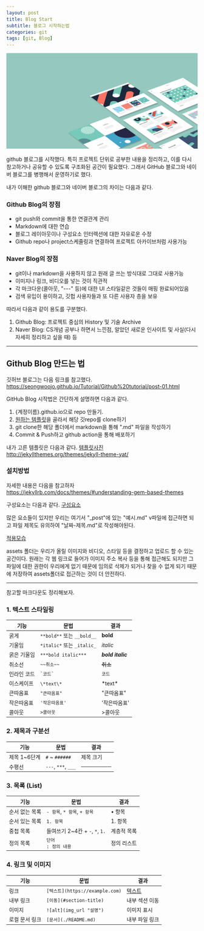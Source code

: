 ```yaml
---
layout: post
title: Blog Start
subtitle: 블로그 시작하는법
categories: git
tags: [git, Blog]
---
```


![banner](/assets/images/banners/home.jpeg)

github 블로그를 시작했다. 
특히 프로젝트 단위로 공부한 내용을 정리하고, 이를 다시 참고하거나 공유할 수 있도록 구조화된 공간이 필요했다. 그래서 GitHub 블로그와 네이버 블로그를 병행해서 운영하기로 했다.

내가 이해한 github 블로그와 네이버 블로그의 차이는 다음과 같다.

### Github Blog의 장점
  * git push와 commit을 통한 연결관계 관리
  * Markdown에 대한 연습
  * 블로그 레이아웃이나 구성요소 인터렉션에 대한 자유로운 수정
  * Github repo나 project스케줄링과 연결하여 프로젝트 아카이브처럼 사용가능

### Naver Blog의 장점
  * git이나 markdown을 사용하지 않고 원래 글 쓰는 방식대로 그대로 사용가능
  * 이미지나 링크, 비디오를 넣는 것이 직관적
  * 각 마크다운(콜아웃, "---" 등)에 대한 UI 스타일같은 것들이 매핑 완료되어있음
  * 검색 유입이 용이하고, 깃헙 사용자들과 또 다른 사용자 층을 보유


따라서 다음과 같이 용도를 구분했다.
1. Github Blog: 프로젝트 중심의 History 및 기술 Archive
2. Naver Blog: CS개념 공부나 하면서 느낀점, 알았던 새로운 인사이트 및 사실(다시 자세히 정리하고 싶을 때) 등

---
## Github Blog 만드는 법

깃허브 블로그는 다음 링크를 참고했다.
https://seongwoojo.github.io/Tutorial/Github%20tutorial/post-01.html

GitHub Blog 시작법은 간단하게 설명하면 다음과 같다.
1. {계정이름}.github.io으로 repo 만들기.
2. [원하는 템플릿](http://jekyllthemes.org/)을 골라서 해당 깃repo를 clone하기
3. git clone한 해당 폴더에서 markdown을 통해 ".md" 파일을 작성하기
4. Commit & Push하고 github action을 통해 배포하기

내가 고른 템플릿은 다음과 같다.
[템플릿사진](http://jekyllthemes.org/thumbnails/jekyll-theme-yat.png)
http://jekyllthemes.org/themes/jekyll-theme-yat/



### 설치방법

자세한 내용은 다음을 참고하자 
https://jekyllrb.com/docs/themes/#understanding-gem-based-themes

구성요소는 다음과 같다.
[구성요소](/assets/images/0724/image.png)

많은 요소들이 있지만 우리는 여기서 "_post"에 있는 "예시.md" v파일에 접근하면 되고 
파일 제목도 유의하여 "날짜-제목.md"로 작성해야된다.

[적용모습](project1/assets/images/0724/blogtitleMeaning.png)


assets 폴더는 우리가 올릴 이미지와 비디오, 스타일 등을 결정하고 업로드 할 수 있는 공간이다.
원래는 각 웹 링크로 들어가 이미지 주소 복사 등을 통해 접근해도 되지만 
그 파일에 대한 권한이 우리에게 없기 때문에 임의로 삭제가 되거나 찾을 수 없게 되기 때문에 저장하여 assets폴더로 접근하는 것이 더 안전하다.

---

참고할 마크다운도 정리해보자.


### 1. 텍스트 스타일링

| 기능 | 문법 | 결과 |
|------|-------|--------|
| 굵게 | `**bold**` 또는 `__bold__` | **bold** |
| 기울임 | `*italic*` 또는 `_italic_` | *italic* |
| 굵은 기울임 | `***bold italic***` | ***bold italic*** |
| 취소선 | `~~취소~~` | ~~취소~~ |
| 인라인 코드 | `` `코드` `` | `코드` |
| 이스케이프 | `\*text\*` | \*text\* |
| 큰따옴표 | `"큰따옴표"` | "큰따옴표" |
| 작은따옴표 | `'작은따옴표'` | '작은따옴표' |
| 콜아웃 | `>콜아웃` | >콜아웃 |


### 2. 제목과 구분선

| 기능 | 문법 | 결과 |
|------|-------|--------|
| 제목 1~6단계 | `#` ~ `######` | 제목 크기 |
| 수평선 | `---`, `***`, `___` | ──────── |



### 3. 목록 (List)

| 기능 | 문법 | 결과 |
|------|-------|--------|
| 순서 없는 목록 | `- 항목`, `* 항목`, `+ 항목` | • 항목 |
| 순서 있는 목록 | `1. 항목` | 1. 항목 |
| 중첩 목록 | 들여쓰기 2~4칸 + `-`, `*`, `1.` | 계층적 목록 |
| 정의 목록 | `단어`<br>`: 정의 내용` | 정의 리스트 |



### 4. 링크 및 이미지

| 기능 | 문법 | 결과 |
|------|-------|--------|
| 링크 | `[텍스트](https://example.com)` | [텍스트](https://example.com) |
| 내부 링크 | `[이동](#section-title)` | 내부 섹션 이동 |
| 이미지 | `![alt](img_url "설명")` | 이미지 표시 |
| 로컬 문서 링크 | `[문서](./README.md)` | 내부 파일 링크 |






